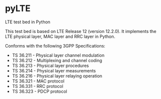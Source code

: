 # pyLTE
LTE test bed in Python

This test bed is based on LTE Release 12 (version 12.2.0).
It implements the LTE physical layer, MAC layer and RRC layer in Python.

Conforms with the following 3GPP Specifications:
- TS 36.211 - Physical layer channel modulation
- TS 36.212 - Multiplexing and channel coding
- TS 36.213 - Physical layer procedures
- TS 36.214 - Physical layer measurements
- TS 36.216 - Physical layer relaying operation
- TS 36.321 - MAC protocol
- TS 36.331 - RRC protocol
- TS 36.323 - PDCP protocol
